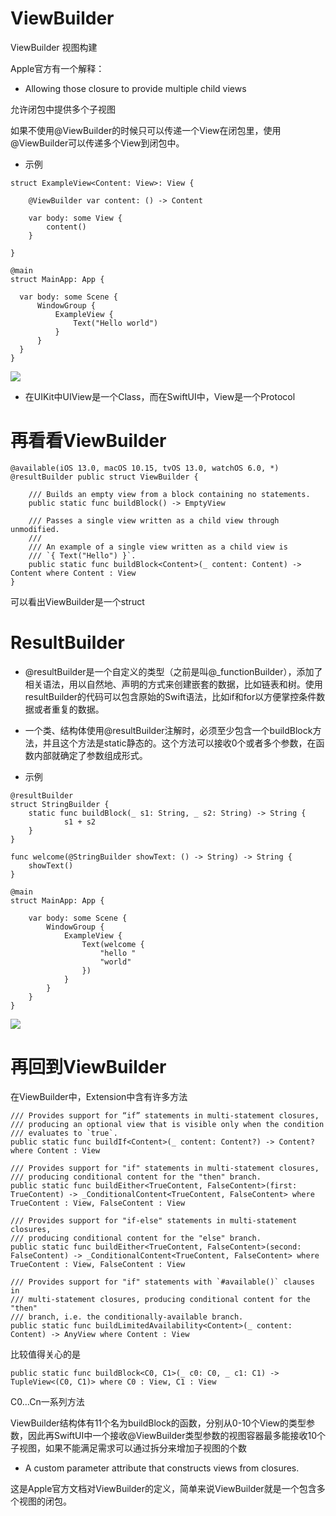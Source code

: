 # ViewBuilder

ViewBuilder 视图构建

Apple官方有一个解释：

- Allowing those closure to provide multiple child views

允许闭包中提供多个子视图

如果不使用@ViewBuilder的时候只可以传递一个View在闭包里，使用@ViewBuilder可以传递多个View到闭包中。

- 示例

```
struct ExampleView<Content: View>: View {

    @ViewBuilder var content: () -> Content

    var body: some View {
        content()
    }

}

@main
struct MainApp: App {

  var body: some Scene {
      WindowGroup {
          ExampleView {
              Text("Hello world")
          }
      }
  }
}
```

![](http://m.qpic.cn/psc?/V53N7OG413cvz52OliN03DvKaZ42EFAJ/TmEUgtj9EK6.7V8ajmQrEJA**rCz*ljiFBpgg0HY5fmkaAskrF3r*WS.8KGer4kPGNr7*TkQz3.XCxo2DfuNdKVwux1JWBJ.sGcgpHeDk1U!/b&bo=PgGyAgAAAAADF70!&rf=viewer_4)

- 在UIKit中UIView是一个Class，而在SwiftUI中，View是一个Protocol

# 再看看ViewBuilder

```
@available(iOS 13.0, macOS 10.15, tvOS 13.0, watchOS 6.0, *)
@resultBuilder public struct ViewBuilder {

    /// Builds an empty view from a block containing no statements.
    public static func buildBlock() -> EmptyView

    /// Passes a single view written as a child view through unmodified.
    ///
    /// An example of a single view written as a child view is
    /// `{ Text("Hello") }`.
    public static func buildBlock<Content>(_ content: Content) -> Content where Content : View
}
```
可以看出ViewBuilder是一个struct

# ResultBuilder

- @resultBuilder是一个自定义的类型（之前是叫@_functionBuilder），添加了相关语法，用以自然地、声明的方式来创建嵌套的数据，比如链表和树。使用resultBuilder的代码可以包含原始的Swift语法，比如if和for以方便掌控条件数据或者重复的数据。

- 一个类、结构体使用@resultBuilder注解时，必须至少包含一个buildBlock方法，并且这个方法是static静态的。这个方法可以接收0个或者多个参数，在函数内部就确定了参数组成形式。

- 示例

```
@resultBuilder
struct StringBuilder {
    static func buildBlock(_ s1: String, _ s2: String) -> String {
            s1 + s2
    }
}

func welcome(@StringBuilder showText: () -> String) -> String {
    showText()
}

@main
struct MainApp: App {

    var body: some Scene {
        WindowGroup {
            ExampleView {
                Text(welcome {
                    "hello "
                    "world"
                })
            }
        }
    }
}
```

![](http://m.qpic.cn/psc?/V53N7OG413cvz52OliN03DvKaZ42EFAJ/TmEUgtj9EK6.7V8ajmQrEJA**rCz*ljiFBpgg0HY5fmkaAskrF3r*WS.8KGer4kPGNr7*TkQz3.XCxo2DfuNdKVwux1JWBJ.sGcgpHeDk1U!/b&bo=PgGyAgAAAAADF70!&rf=viewer_4)

# 再回到ViewBuilder

在ViewBuilder中，Extension中含有许多方法

```
/// Provides support for “if” statements in multi-statement closures,
/// producing an optional view that is visible only when the condition
/// evaluates to `true`.
public static func buildIf<Content>(_ content: Content?) -> Content? where Content : View

/// Provides support for "if" statements in multi-statement closures,
/// producing conditional content for the "then" branch.
public static func buildEither<TrueContent, FalseContent>(first: TrueContent) -> _ConditionalContent<TrueContent, FalseContent> where TrueContent : View, FalseContent : View

/// Provides support for "if-else" statements in multi-statement closures,
/// producing conditional content for the "else" branch.
public static func buildEither<TrueContent, FalseContent>(second: FalseContent) -> _ConditionalContent<TrueContent, FalseContent> where TrueContent : View, FalseContent : View

/// Provides support for "if" statements with `#available()` clauses in
/// multi-statement closures, producing conditional content for the "then"
/// branch, i.e. the conditionally-available branch.
public static func buildLimitedAvailability<Content>(_ content: Content) -> AnyView where Content : View
```

比较值得关心的是

```
public static func buildBlock<C0, C1>(_ c0: C0, _ c1: C1) -> TupleView<(C0, C1)> where C0 : View, C1 : View
```

C0...Cn一系列方法

ViewBuilder结构体有11个名为buildBlock的函数，分别从0-10个View的类型参数，因此再SwiftUI中一个接收@ViewBuilder类型参数的视图容器最多能接收10个子视图，如果不能满足需求可以通过拆分来增加子视图的个数

- A custom parameter attribute that constructs views from closures.

这是Apple官方文档对ViewBuilder的定义，简单来说ViewBuilder就是一个包含多个视图的闭包。

